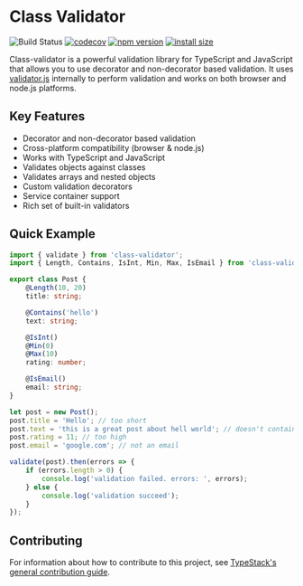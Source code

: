 # Class Validator

![Build Status](https://github.com/typestack/class-validator/workflows/CI/badge.svg)
[![codecov](https://codecov.io/gh/typestack/class-validator/branch/develop/graph/badge.svg)](https://codecov.io/gh/typestack/class-validator)
[![npm version](https://badge.fury.io/js/class-validator.svg)](https://badge.fury.io/js/class-validator)
[![install size](https://packagephobia.now.sh/badge?p=class-validator)](https://packagephobia.now.sh/result?p=class-validator)

Class-validator is a powerful validation library for TypeScript and JavaScript that allows you to use decorator and non-decorator based validation. It uses [validator.js](https://github.com/chriso/validator.js) internally to perform validation and works on both browser and node.js platforms.

## Key Features

- Decorator and non-decorator based validation
- Cross-platform compatibility (browser & node.js)
- Works with TypeScript and JavaScript
- Validates objects against classes
- Validates arrays and nested objects
- Custom validation decorators
- Service container support
- Rich set of built-in validators

## Quick Example

```typescript
import { validate } from 'class-validator';
import { Length, Contains, IsInt, Min, Max, IsEmail } from 'class-validator';

export class Post {
    @Length(10, 20)
    title: string;

    @Contains('hello')
    text: string;

    @IsInt()
    @Min(0)
    @Max(10)
    rating: number;

    @IsEmail()
    email: string;
}

let post = new Post();
post.title = 'Hello'; // too short
post.text = 'this is a great post about hell world'; // doesn't contain "hello"
post.rating = 11; // too high
post.email = 'google.com'; // not an email

validate(post).then(errors => {
    if (errors.length > 0) {
        console.log('validation failed. errors: ', errors);
    } else {
        console.log('validation succeed');
    }
});
```

## Contributing

For information about how to contribute to this project, see [TypeStack's general contribution guide](https://github.com/typestack/.github/blob/master/CONTRIBUTING.md).